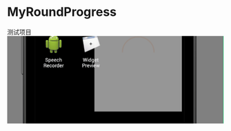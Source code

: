 # MyRoundProgress
测试项目
![描述](https://raw.githubusercontent.com/Tforandroid/MyRoundProgress/master/a.gif)